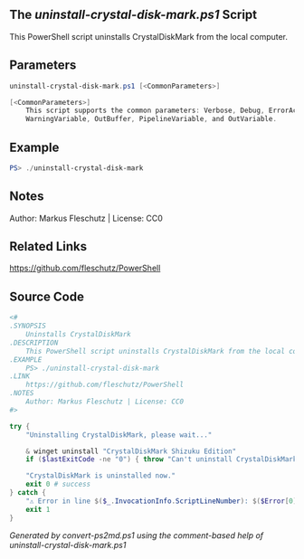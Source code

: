 ## The *uninstall-crystal-disk-mark.ps1* Script

This PowerShell script uninstalls CrystalDiskMark from the local computer.

## Parameters
```powershell
uninstall-crystal-disk-mark.ps1 [<CommonParameters>]

[<CommonParameters>]
    This script supports the common parameters: Verbose, Debug, ErrorAction, ErrorVariable, WarningAction, 
    WarningVariable, OutBuffer, PipelineVariable, and OutVariable.
```

## Example
```powershell
PS> ./uninstall-crystal-disk-mark

```

## Notes
Author: Markus Fleschutz | License: CC0

## Related Links
https://github.com/fleschutz/PowerShell

## Source Code
```powershell
<#
.SYNOPSIS
	Uninstalls CrystalDiskMark
.DESCRIPTION
	This PowerShell script uninstalls CrystalDiskMark from the local computer.
.EXAMPLE
	PS> ./uninstall-crystal-disk-mark
.LINK
	https://github.com/fleschutz/PowerShell
.NOTES
	Author: Markus Fleschutz | License: CC0
#>

try {
	"Uninstalling CrystalDiskMark, please wait..."

	& winget uninstall "CrystalDiskMark Shizuku Edition"
	if ($lastExitCode -ne "0") { throw "Can't uninstall CrystalDiskMark, is it installed?" }

	"CrystalDiskMark is uninstalled now."
	exit 0 # success
} catch {
	"⚠️ Error in line $($_.InvocationInfo.ScriptLineNumber): $($Error[0])"
	exit 1
}
```

*Generated by convert-ps2md.ps1 using the comment-based help of uninstall-crystal-disk-mark.ps1*
